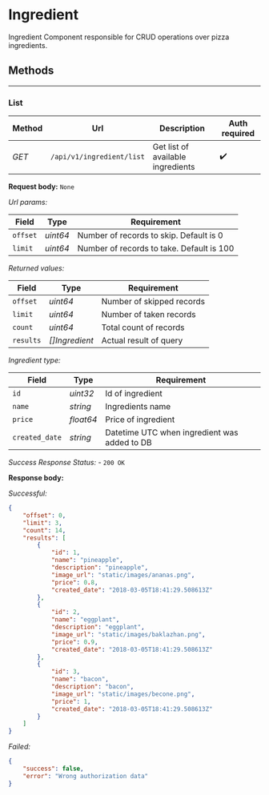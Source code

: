 # Ingredient

Ingredient Component responsible for CRUD operations over pizza ingredients.

## Methods

***

### List

| Method | Url | Description | Auth required |
| --- | --- | --- | --- |
| *GET* | `/api/v1/ingredient/list` | Get list of available ingredients |  :heavy_check_mark: |

**Request body:** `None`

*Url params:*

| Field | Type | Requirement |
| --- | --- | --- |
| `offset` | *uint64* | Number of records to skip. Default is 0 |
| `limit` | *uint64* | Number of records to take. Default is 100 |


*Returned values:*

| Field | Type | Requirement |
| --- | --- | --- |
| `offset` | *uint64* | Number of skipped records  |
| `limit` | *uint64* | Number of taken records |
| `count` | *uint64* | Total count of records |
| `results` | *[]Ingredient* | Actual result of query |


*Ingredient type:*

| Field | Type | Requirement |
| --- | --- | --- |
| `id` | *uint32* | Id of ingredient  |
| `name` | *string* | Ingredients name |
| `price` | *float64* | Price of ingredient |
| `created_date` | *string* | Datetime UTC when ingredient was added to DB |

*Success Response Status:* - `200 OK`

**Response body:**

*Successful:*
```json
{
    "offset": 0,
    "limit": 3,
    "count": 14,
    "results": [
        {
            "id": 1,
            "name": "pineapple",
            "description": "pineapple",
            "image_url": "static/images/ananas.png",
            "price": 0.8,
            "created_date": "2018-03-05T18:41:29.508613Z"
        },
        {
            "id": 2,
            "name": "eggplant",
            "description": "eggplant",
            "image_url": "static/images/baklazhan.png",
            "price": 0.9,
            "created_date": "2018-03-05T18:41:29.508613Z"
        },
        {
            "id": 3,
            "name": "bacon",
            "description": "bacon",
            "image_url": "static/images/becone.png",
            "price": 1,
            "created_date": "2018-03-05T18:41:29.508613Z"
        }
    ]
}
```

*Failed:*
```json
{
    "success": false,
    "error": "Wrong authorization data"
}
```
